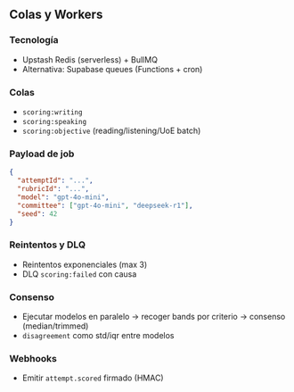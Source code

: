 ## Colas y Workers

### Tecnología

- Upstash Redis (serverless) + BullMQ
- Alternativa: Supabase queues (Functions + cron)

### Colas

- `scoring:writing`
- `scoring:speaking`
- `scoring:objective` (reading/listening/UoE batch)

### Payload de job

```json
{
  "attemptId": "...",
  "rubricId": "...",
  "model": "gpt-4o-mini",
  "committee": ["gpt-4o-mini", "deepseek-r1"],
  "seed": 42
}
```

### Reintentos y DLQ

- Reintentos exponenciales (max 3)
- DLQ `scoring:failed` con causa

### Consenso

- Ejecutar modelos en paralelo → recoger bands por criterio → consenso (median/trimmed)
- `disagreement` como std/iqr entre modelos

### Webhooks

- Emitir `attempt.scored` firmado (HMAC)
